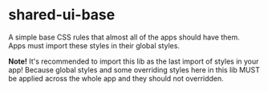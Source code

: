 # shared-ui-base

A simple base CSS rules that almost all of the apps should have them.  
Apps must import these styles in their global styles.

**Note!** It's recommended to import this lib as the last import of styles in your app! Because global styles and some overriding styles here in this lib MUST be applied across the whole app and they should not overridden.

